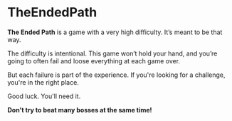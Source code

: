 # TheEndedPath

**The Ended Path** is a game with a very high difficulty. It’s meant to be that way.

The difficulty is intentional. This game won’t hold your hand, and you’re going to often fail and loose everything at each game over.

But each failure is part of the experience. If you're looking for a challenge, you're in the right place.

Good luck. You'll need it.

**Don't try to beat many bosses at the same time!**
